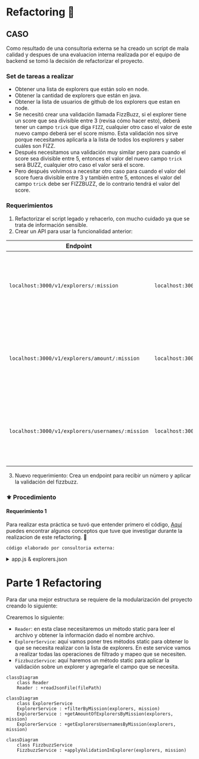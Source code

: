 # Refactoring 🤪

## CASO

Como resultado de una consultoria externa se ha creado un script de mala calidad
y despues de una evaluacion interna realizada por el equipo de backend se tomó
la decisión de refactorizar el proyecto.

### Set de tareas a realizar

- Obtener una lista de explorers que están solo en node.
- Obtener la cantidad de explorers que están en java.
- Obtener la lista de usuarios de github de los explorers que estan en node.
- Se necesitó crear una validación llamada FizzBuzz, si el explorer tiene un score que sea divisible entre 3 (revisa cómo hacer esto), deberá tener un campo `trick` que diga `FIZZ`, cualquier otro caso el valor de este nuevo campo deberá ser el score mismo. Esta validación nos sirve porque necesitamos aplicarla a la lista de todos los explorers y saber cuáles son FIZZ.
- Después necesitamos una validación muy similar pero para cuando el score sea divisible entre 5, entonces el valor del nuevo campo `trick` será BUZZ, cualquier otro caso el valor será el score.
- Pero después volvimos a necesitar otro caso para cuando el valor del score fuera divisible entre 3 y también entre 5, entonces el valor del campo `trick` debe ser FIZZBUZZ, de lo contrario tendrá el valor del score.

### Requerimientos

1. Refactorizar el script legado y rehacerlo, con mucho cuidado ya que se trata de información sensible.
2. Crear un API para usar la funcionalidad anterior:

| Endpoint | Request | Response |
|---|---|---|
| `localhost:3000/v1/explorers/:mission` | `localhost:3000/v1/explorers/node` | Deberás obtener la lista de explorers en la misión que enviaste (node o java) |
| `localhost:3000/v1/explorers/amount/:mission` | `localhost:3000/v1/explorers/amount/node` | Deberás obtener la cantidad de explorers según la misión que enviaste (node o java) |
| `localhost:3000/v1/explorers/usernames/:mission` | `localhost:3000/v1/explorers/usernames/node` | Deberás obtener la lista de usernames en la misión que enviaste (node o java) |

3. Nuevo requerimiento: Crea un endpoint para recibir un número y aplicar la validación del fizzbuzz.

### ⚜ Procedimiento

#### Requerimiento 1

Para realizar esta práctica se tuvó que entender primero el código,
[Aquí](https://axlgoze.github.io/my_launchx_blog/posts/post_7/) puedes encontrar algunos conceptos que tuve que investigar durante la realizacion de este refactoring. 🦇

`código elaborado por consultoria externa:`

<details>
<summary> app.js & explorers.json </summary>

`app.js`
```javascript
const fs = require("fs");

// Part 1 Read json file ===========================
const rawdata = fs.readFileSync("explorers.json");
const explorers = JSON.parse(rawdata);

// Part 2: Get the quantity of explorers names in node
const explorersInNode = explorers.filter((explorer) => explorer.mission == "node");
//console.log(explorersInNode.length)

// Part4: Get the explorer's usernames in Node
const explorersInNodeToGetUsernames = explorers.filter((explorer) => explorer.mission == "node");
const usernamesInNode = explorersInNodeToGetUsernames.map((explorer) => explorer.githubUsername);
//console.log(usernamesInNode)

// DEAD CODE: Part 5,6,7, please remove this and go to Part 8!

// Part 5: Get a new list of explorers in node, if the score numbers is divisible by 3, I need a new propery called trick, and the value assigned is FIZZ, if not the value should be the score itself.
// Score: 3, Trick: FIZZ.
// Score: 4, Trick: 4.
// Score: 5, Trick: 5.

const assignFizzTrick = function(explorer){
    if(explorer.score%3 === 0){
        explorer.trick = "FIZZ";
        return explorer;
    }else{
        explorer.trick = explorer.score;
        return explorer;
    }
};

const explorersInNodeAndFizzTrick = explorersInNode.map((explorer) => assignFizzTrick(explorer));

// Part 6: Get a new list of explorers in node if the score number is divisible by 5, we need to set a new property called trick and set the value BUZZ, if not this value should be just the score
//
const assignBuzzTrick = function(explorer){
    if(explorer.score%5 === 0){
        explorer.trick = "BUZZ";
        return explorer;
    }else{
        explorer.trick = explorer.score;
        return explorer;
    }
};

const explorersInNodeAndBuzzTrick = explorersInNode.map((explorer) => assignBuzzTrick(explorer));

//Part7: Get a new list of explorers in Node, if the score number is divisible by 3 AND by 5 we need to set a new property called FIZZBUZZ, if not this value should be the same score value

const assignFizzBuzzTrick = function(explorer){
    if(explorer.score%5 === 0 && explorer.score%3 === 0){
        explorer.trick = "FIZZBUZZ";
        return explorer;
    }else{
        explorer.trick = explorer.score;
        return explorer;
    }
};

const explorersInNodeAndFizzBuzzTrick = explorersInNode.map((explorer) => assignFizzBuzzTrick(explorer));

// Part 8: Get a list of the explorers in node, if the score is divisible by 5 and 3, set the property trick and the value FIZZBUZZ, if is just divisible by 5 set the property trcik and the value BUZZ, if is just divisible by 3 set the property trick and the value FIZZ, otherwise set the property trick and the score value. TODO

```

  `explorers.json`
``` json
[
{
  "name": "Woopa1",
  "githubUsername": "ajolonauta1",
  "score": 1,
  "mission": "node",
  "stacks": [
    "javascript",
    "reasonML",
    "elm"
  ]
},
{
  "name": "Woopa2",
  "githubUsername": "ajolonauta2",
  "score": 2,
  "mission": "node",
  "stacks": [
    "javascript",
    "groovy",
    "elm"
  ]
},
{
  "name": "Woopa3",
  "githubUsername": "ajolonauta3",
  "score": 3,
  "mission": "node",
  "stacks": [
    "elixir",
    "groovy",
    "reasonML"
  ]
},
{
  "name": "Woopa4",
  "githubUsername": "ajolonauta4",
  "mission": "node",
  "score": 4,
  "stacks": [
    "javascript"
  ]
},
{
  "name": "Woopa5",
  "githubUsername": "ajolonauta5",
  "score": 5,
  "mission": "node",
  "stacks": [
    "javascript",
    "elixir",
    "elm"
  ]
},
{
  "name": "Woopa6",
  "githubUsername": "ajolonauta6",
  "score": 6,
  "mission": "java",
  "stacks": [
    "elm"
  ]
},
{
  "name": "Woopa7",
  "githubUsername": "ajolonauta7",
  "mission": "java",
  "score": 7,
  "stacks": [
  ]
},
{
  "name": "Woopa8",
  "githubUsername": "ajolonauta8",
  "score": 8,
  "mission": "java",
  "stacks": [
    "elm"
  ]
},
{
  "name": "Woopa9",
  "githubUsername": "ajolonauta9",
  "score": 9,
  "mission": "java",
  "stacks": [
    "javascript",
    "elixir",
    "groovy",
    "reasonML",
    "elm"
  ]
},
{
  "name": "Woopa10",
  "githubUsername": "ajolonauta10",
  "score": 10,
  "mission": "java",
  "stacks": [
    "javascript",
    "elixir",
    "groovy",
    "reasonML",
    "elm"
  ]
},
{
  "name": "Woopa11",
  "githubUsername": "ajolonauta11",
  "score": 11,
  "mission": "node",
  "stacks": [
    "javascript",
    "elixir",
    "groovy",
    "reasonML",
    "elm"
  ]
},
{
  "name": "Woopa12",
  "githubUsername": "ajolonauta12",
  "score": 12,
  "mission": "node",
  "stacks": [
    "javascript",
    "elixir",
    "groovy",
    "reasonML",
    "elm"
  ]
},
{
  "name": "Woopa13",
  "githubUsername": "ajolonauta13",
  "score": 13,
  "mission": "node",
  "stacks": [
    "javascript",
    "elixir",
    "groovy",
    "reasonML",
    "elm"
  ]
},
{
  "name": "Woopa14",
  "githubUsername": "ajolonauta14",
  "score": 14,
  "mission": "node",
  "stacks": [
    "javascript",
    "elixir",
    "groovy",
    "reasonML",
    "elm"
  ]
},
{
  "name": "Woopa15",
  "githubUsername": "ajolonauta15",
  "score": 15,
  "mission": "node",
  "stacks": [
    "javascript",
    "elixir",
    "groovy",
    "reasonML",
    "elm"
  ]
}
] 
```  
  
</details>

# Parte 1 Refactoring

Para dar una mejor estructura se requiere de la modularización del proyecto creando lo siguiente:

Crearemos lo siguiente:
- `Reader`: en esta clase necesitaremos un método static para leer el archivo y obtener la información dado el nombre archivo.
- `ExplorerService`: aquí vamos poner tres métodos static para obtener lo que se necesita realizar con la lista de explorers. En este service vamos a realizar todas las operaciones de filtrado y mapeo que se necesiten.
- `FizzbuzzService`: aquí haremos un método static para aplicar la validación sobre un explorer y agregarle el campo que se necesita.

```mermaid
classDiagram
    class Reader
    Reader : +readJsonFile(filePath)
```

```mermaid        
classDiagram
    class ExplorerService
    ExplorerService : +filterByMission(explorers, mission)
    ExplorerService : +getAmountOfExplorersByMission(explorers, mission)
    ExplorerService : +getExplorersUsernamesByMission(explorers, mission)
```

```mermaid        
classDiagram
    class FizzbuzzService
    FizzbuzzService : +applyValidationInExplorer(explorers, mission)
```
